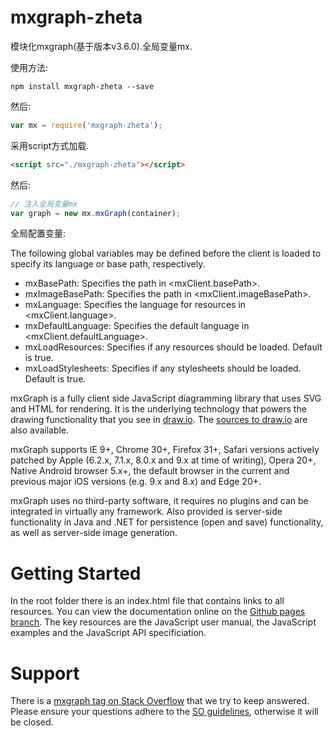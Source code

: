 mxgraph-zheta
=======

模块化mxgraph(基于版本v3.6.0).全局变量mx.

使用方法:
```shell
npm install mxgraph-zheta --save
```

然后:
```js
var mx = require('mxgraph-zheta');
```

采用script方式加载.
```html
<script src="./mxgraph-zheta"></script>
```
然后:
```js
// 注入全局变量mx
var graph = new mx.mxGraph(container);
```

全局配置变量:

The following global variables may be defined before the client is loaded to
  specify its language or base path, respectively.
  
  - mxBasePath: Specifies the path in <mxClient.basePath>.
  - mxImageBasePath: Specifies the path in <mxClient.imageBasePath>.
  - mxLanguage: Specifies the language for resources in <mxClient.language>.
  - mxDefaultLanguage: Specifies the default language in <mxClient.defaultLanguage>.
  - mxLoadResources: Specifies if any resources should be loaded. Default is true.
  - mxLoadStylesheets: Specifies if any stylesheets should be loaded. Default is true.


mxGraph is a fully client side JavaScript diagramming library that uses SVG and HTML for rendering. It is the underlying technology that powers the drawing functionality that you see in [draw.io](https://www.draw.io). The [sources to draw.io](https://github.com/jgraph/draw.io) are also available.

mxGraph supports IE 9+, Chrome 30+, Firefox 31+, Safari versions actively patched by Apple (6.2.x, 7.1.x, 8.0.x and 9.x at time of writing), Opera 20+, Native Android browser 5.x+, the default browser in the current and previous major iOS versions (e.g. 9.x and 8.x) and Edge 20+.

mxGraph uses no third-party software, it requires no plugins and can be integrated in virtually any framework. Also provided is server-side functionality in Java and .NET for persistence (open and save) functionality, as well as server-side image generation.

Getting Started
===============

In the root folder there is an index.html file that contains links to all resources. You can view the documentation online on the [Github pages branch](https://jgraph.github.io/mxgraph/). The key resources are the JavaScript user manual, the JavaScript examples and the JavaScript API specificiation.

Support
=======

There is a [mxgraph tag on Stack Overflow](http://stackoverflow.com/questions/tagged/mxgraph) that we try to keep answered. Please ensure your questions adhere to the [SO guidelines](http://stackoverflow.com/help/on-topic), otherwise it will be closed.
